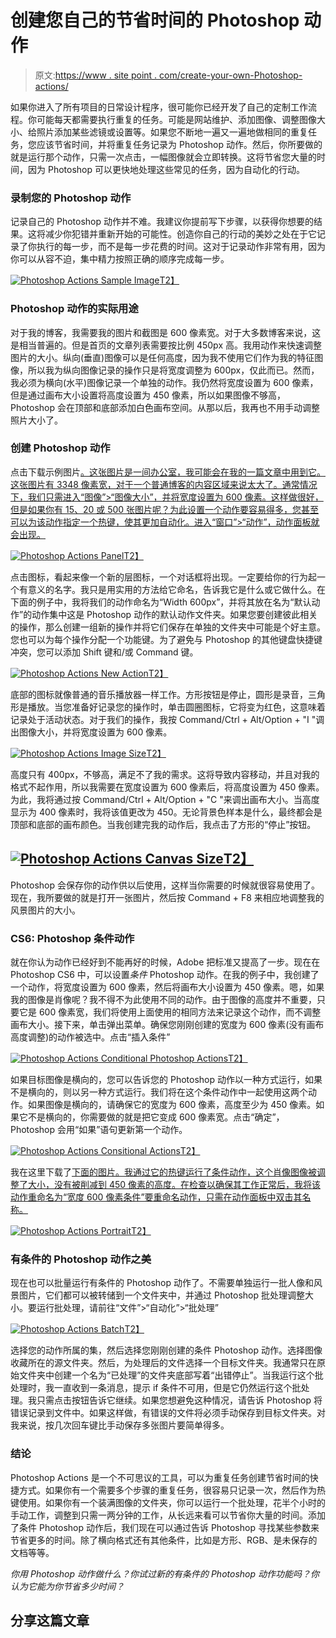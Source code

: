# 创建您自己的节省时间的 Photoshop 动作

> 原文:[https://www . site point . com/create-your-own-Photoshop-actions/](https://www.sitepoint.com/create-your-own-photoshop-actions/)

如果你进入了所有项目的日常设计程序，很可能你已经开发了自己的定制工作流程。你可能每天都需要执行重复的任务。可能是网站维护、添加图像、调整图像大小、给照片添加某些滤镜或设置等。如果您不断地一遍又一遍地做相同的重复任务，您应该节省时间，并将重复任务记录为 Photoshop 动作。然后，你所要做的就是运行那个动作，只需一次点击，一幅图像就会立即转换。这将节省您大量的时间，因为 Photoshop 可以更快地处理这些常见的任务，因为自动化的行动。

### 录制您的 Photoshop 动作

记录自己的 Photoshop 动作并不难。我建议你提前写下步骤，以获得你想要的结果。这将减少你犯错并重新开始的可能性。创造你自己的行动的美妙之处在于它记录了你执行的每一步，而不是每一步花费的时间。这对于记录动作非常有用，因为你可以从容不迫，集中精力按照正确的顺序完成每一步。

[![Photoshop Actions Sample Image](../Images/24ff8cdf421bfa31403c45efbd0ad3d8.png "Photoshop-Actions-Sample-Image")T2】](https://www.sitepoint.com/wp-content/uploads/2013/04/Screen-Shot-2013-04-21-at-1.28.21-PM.png)

### Photoshop 动作的实际用途

对于我的博客，我需要我的图片和截图是 600 像素宽。对于大多数博客来说，这是相当普遍的。但是首页的文章列表需要按比例 450px 高。我用动作来快速调整图片的大小。纵向(垂直)图像可以是任何高度，因为我不使用它们作为我的特征图像，所以我为纵向图像记录的操作只是将宽度调整为 600px，仅此而已。然而，我必须为横向(水平)图像记录一个单独的动作。我仍然将宽度设置为 600 像素，但是通过画布大小设置将高度设置为 450 像素，所以如果图像不够高，Photoshop 会在顶部和底部添加白色画布空间。从那以后，我再也不用手动调整照片大小了。

### 创建 Photoshop 动作

点击下载示例图片[。这张图片是一间办公室，我可能会在我的一篇文章中用到它。这张图片有 3348 像素宽，对于一个普通博客的内容区域来说太大了。通常情况下，我们只需进入“图像”>“图像大小”，并将宽度设置为 600 像素。这样做很好，但是如果你有 15、20 或 500 张图片呢？为此设置一个动作要容易得多，您甚至可以为该动作指定一个热键，使其更加自动化。进入“窗口”>“动作”，动作面板就会出现。](http://www.sxc.hu/browse.phtml?f=download&id=1401294)

[![Photoshop Actions Panel](../Images/00cf7c4442b3fa2f002b47bfcfa370ad.png "Photoshop-Actions-Panel")T2】](https://www.sitepoint.com/wp-content/uploads/2013/04/Screen-Shot-2013-04-21-at-1.25.57-PM.png)

点击图标，看起来像一个新的层图标，一个对话框将出现。一定要给你的行为起一个有意义的名字。我只是用实用的方法给它命名，告诉我它是什么或它做什么。在下面的例子中，我将我们的动作命名为“Width 600px”，并将其放在名为“默认动作”的动作集中这是 Photoshop 动作的默认动作文件夹。如果您要创建彼此相关的操作，那么创建一组新的操作并将它们保存在单独的文件夹中可能是个好主意。您也可以为每个操作分配一个功能键。为了避免与 Photoshop 的其他键盘快捷键冲突，您可以添加 Shift 键和/或 Command 键。

[![Photoshop Actions New Action](../Images/d331860c6a0fcd7e72e482ccd5ce3822.png "Photoshop-Actions-New-Action")T2】](https://www.sitepoint.com/wp-content/uploads/2013/04/Screen-Shot-2013-04-21-at-1.26.51-PM.png)

底部的图标就像普通的音乐播放器一样工作。方形按钮是停止，圆形是录音，三角形是播放。当您准备好记录您的操作时，单击圆圈图标，它将变为红色，这意味着记录处于活动状态。对于我们的操作，我按 Command/Ctrl + Alt/Option + "I "调出图像大小，并将宽度设置为 600 像素。

[![Photoshop Actions Image Size](../Images/0b4a60a272217b854b399b8bcdba6ba4.png "Photoshop-Actions-Image-Size")T2】](https://www.sitepoint.com/wp-content/uploads/2013/04/Screen-Shot-2013-04-22-at-12.23.23-AM.png)

高度只有 400px，不够高，满足不了我的需求。这将导致内容移动，并且对我的格式不起作用，所以我需要在宽度设置为 600 像素后，将高度设置为 450 像素。为此，我将通过按 Command/Ctrl + Alt/Option + "C "来调出画布大小。当高度显示为 400 像素时，我将该值更改为 450。无论背景色样本是什么，最终都会是顶部和底部的画布颜色。当我创建完我的动作后，我点击了方形的“停止”按钮。

## [![Photoshop Actions Canvas Size](../Images/b62cd3e4b214eb6b5d3053170cbb4198.png "Photoshop-Actions-Canvas-Size")T2】](https://www.sitepoint.com/wp-content/uploads/2013/04/Screen-Shot-2013-04-22-at-12.28.16-AM.png)

Photoshop 会保存你的动作供以后使用，这样当你需要的时候就很容易使用了。现在，我所要做的就是打开一张图片，然后按 Command + F8 来相应地调整我的风景图片的大小。

### CS6: Photoshop 条件动作

就在你认为动作已经好到不能再好的时候，Adobe 把标准又提高了一步。现在在 Photoshop CS6 中，可以设置*条件* Photoshop 动作。在我的例子中，我创建了一个动作，将宽度设置为 600 像素，然后将画布大小设置为 450 像素。嗯，如果我的图像是肖像呢？我不得不为此使用不同的动作。由于图像的高度并不重要，只要它是 600 像素宽，我们将使用上面使用的相同方法来记录这个动作，而不调整画布大小。接下来，单击弹出菜单。确保您刚刚创建的宽度为 600 像素(没有画布高度调整)的动作被选中。点击“插入条件”

[![Photoshop Actions Conditional Photoshop Actions](../Images/ea57ad14d526e73dc811c4ac0f0a6f1e.png "Photoshop-Actions-Conditional-Photoshop-Actions")T2】](https://www.sitepoint.com/wp-content/uploads/2013/04/Screen-Shot-2013-04-22-at-12.55.58-AM.png)

如果目标图像是横向的，您可以告诉您的 Photoshop 动作以一种方式运行，如果不是横向的，则以另一种方式运行。我们将在这个条件动作中一起使用这两个动作。如果图像是横向的，请确保它的宽度为 600 像素，高度至少为 450 像素。如果它不是横向的，你需要做的就是把它变成 600 像素宽。点击“确定”，Photoshop 会用“如果”语句更新第一个动作。

[![Photoshop Actions Consitional Actions](../Images/730644fb6ec4104df2653efc13820ce5.png "Photoshop-Actions-Conditional-Actions")T2】](https://www.sitepoint.com/wp-content/uploads/2013/04/Screen-Shot-2013-04-22-at-12.55.33-AM.png)

我在这里下载了[下面的图片。我通过它的热键运行了条件动作，这个肖像图像被调整了大小，没有被削减到 450 像素的高度。在检查以确保其工作正常后，我将该动作重命名为“宽度 600 像素条件”要重命名动作，只需在动作面板中双击其名称。](http://www.sxc.hu/browse.phtml?f=download&id=1373483)

[![Photoshop Actions Portrait](../Images/c050d3e765c4f5aaa7b432e59a9c39f3.png "Photoshop-Actions-Portrait")T2】](https://www.sitepoint.com/wp-content/uploads/2013/04/Screen-Shot-2013-04-22-at-1.00.43-AM.png)

### 有条件的 Photoshop 动作之美

现在也可以批量运行有条件的 Photoshop 动作了。不需要单独运行一批人像和风景图片，它们都可以被转储到一个文件夹中，并通过 Photoshop 批处理调整大小。要运行批处理，请前往“文件”>“自动化”>“批处理”

[![Photoshop Actions Batch](../Images/9db7488b3947c98dece41a1174c421c9.png "Photoshop-Actions-Batch")T2】](https://www.sitepoint.com/wp-content/uploads/2013/04/Screen-Shot-2013-04-22-at-1.28.06-AM.png)

选择您的动作所属的集，然后选择您刚刚创建的条件 Photoshop 动作。选择图像收藏所在的源文件夹。然后，为处理后的文件选择一个目标文件夹。我通常只在原始文件夹中创建一个名为“已处理”的文件夹底部写着“出错停止”。当我运行这个批处理时，我一直收到一条消息，提示 if 条件不可用，但是它仍然运行这个批处理。我只需点击按钮告诉它继续。如果您想避免这种情况，请告诉 Photoshop 将错误记录到文件中。如果这样做，有错误的文件将必须手动保存到目标文件夹。对我来说，按几次回车键比手动保存多张图片要简单得多。

### 结论

Photoshop Actions 是一个不可思议的工具，可以为重复任务创建节省时间的快捷方式。如果你有一个需要多个步骤的重复任务，很容易只记录一次，然后作为热键使用。如果你有一个装满图像的文件夹，你可以运行一个批处理，花半个小时的手动工作，调整到只需一两分钟的工作，从长远来看可以节省你大量的时间。添加了条件 Photoshop 动作后，我们现在可以通过告诉 Photoshop 寻找某些参数来节省更多的时间。除了横向格式还有其他条件，比如是方形、RGB、是未保存的文档等等。

*你用 Photoshop 动作做什么？你试过新的有条件的 Photoshop 动作功能吗？你认为它能为你节省多少时间？*

## 分享这篇文章
